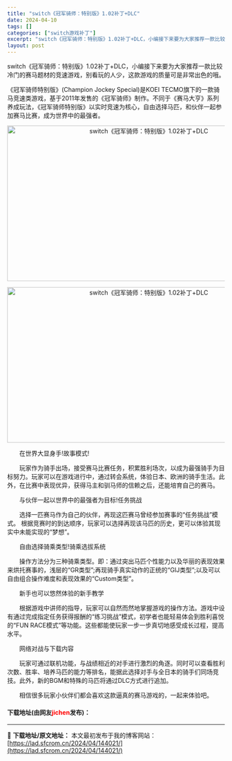 ```yaml
---
title: "switch《冠军骑师：特别版》1.02补丁+DLC"
date: 2024-04-10
tags: []
categories: ["switch游戏补丁"]
excerpt: "switch《冠军骑师：特别版》1.02补丁+DLC，小编接下来要为大家推荐一款比较冷门的赛马题材的竞速游戏，别看玩的人少，这款游戏的质量可是非常出色的哦。 《冠军骑师特别版》(Champion Jockey Special)是KOEI TECMO旗下的一款骑马竞速类游戏，基于2011年发售的《冠军&hellip;"
layout: post
---
```


 <p>switch《冠军骑师：特别版》1.02补丁+DLC，小编接下来要为大家推荐一款比较冷门的赛马题材的竞速游戏，别看玩的人少，这款游戏的质量可是非常出色的哦。</p> <p>《冠军骑师特别版》(Champion Jockey Special)是KOEI TECMO旗下的一款骑马竞速类游戏，基于2011年发售的《冠军骑师》制作。不同于《赛马大亨》系列养成玩法，《冠军骑师特别版》以实时竞速为核心，自由选择马匹，和伙伴一起参加赛马比赛，成为世界中的最强者。</p> <p style="text-align: center;"><img src="https://lad.sfcrom.cn/wp-content/uploads/2024/04/20240409_6615c1f51d850.webp" style="width: 640px; height: 360px;" alt="switch《冠军骑师：特别版》1.02补丁+DLC" /></p> <p style="text-align: center;"><img src="https://lad.sfcrom.cn/wp-content/uploads/2024/04/20240409_6615c1f5c707f.webp" style="width: 640px; height: 360px;" alt="switch《冠军骑师：特别版》1.02补丁+DLC" /></p> <p>　　在世界大显身手!故事模式!</p> <p>　　玩家作为骑手出场，接受赛马比赛任务，积累胜利场次，以成为最强骑手为目标努力。玩家可以在游戏进行中，通过转会系统，体验日本、欧洲的骑手生活。此外，在比赛中表现优异，获得马主和驯马师的信赖之后，还能培育自己的赛马。</p> <p>　　与伙伴一起以世界中的最强者为目标!任务挑战</p> <p>　　选择一匹赛马作为自己的伙伴，再现这匹赛马曾经参加赛事的&ldquo;任务挑战&rdquo;模式。 根据竞赛时的到达顺序，玩家可以选择再现该马匹的历史，更可以体验其现实中未能实现的&ldquo;梦想&rdquo;。</p> <p>　　自由选择骑乘类型!骑乘选拔系统</p> <p>　　操作方法分为三种骑乘类型。即：通过突出马匹个性能力以及华丽的表现效果来烘托赛事的，浅层的&ldquo;GR类型&rdquo;;再现骑手真实动作的正统的&ldquo;GIJ类型&rdquo;;以及可以自由组合操作难度和表现效果的&ldquo;Custom类型&rdquo;。</p> <p>　　新手也可以悠然体验的新手教学</p> <p>　　根据游戏中讲师的指导，玩家可以自然而然地掌握游戏的操作方法。游戏中设有通过完成指定任务获得报酬的&ldquo;练习挑战&rdquo;模式，初学者也能轻易体会到胜利喜悦的&ldquo;FUN RACE模式&rdquo;等功能。这些都能使玩家一步一步真切地感受成长过程，提高水平。</p> <p>　　网络对战与下载内容</p> <p>　　玩家可通过联机功能，与战绩相近的对手进行激烈的角逐。同时可以查看胜利次数、胜率、培养马匹的能力等排名，能据此选择对手与全日本的骑手们同场竞技。此外，新的BGM和特殊的马匹将通过DLC方式进行追加。</p> <p>　　相信很多玩家小伙伴们都会喜欢这款逼真的赛马游戏的，一起来体验吧。</p> <p><h4>下载地址(由网友<font color="red">jichen</font>发布)：</h4></p> 

---
📖 **下载地址/原文地址：** 本文最初发布于我的博客网站：[https://lad.sfcrom.cn/2024/04/144021/](https://lad.sfcrom.cn/2024/04/144021/)
